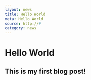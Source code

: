 ```yaml
---
layout: news
title: Hello World
meta: Hello World
source: http://#
category: news
---
```


# Hello World #

## This is my first blog post! ##
